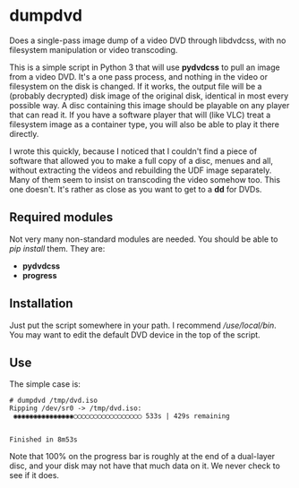 # dumpdvd
Does a single-pass image dump of a video DVD through libdvdcss, with no filesystem manipulation or video transcoding.

This is a simple script in Python 3 that will use **pydvdcss** to pull an image from a video DVD.  It's a one pass process, and nothing in the video or filesystem on the disk is changed.  If it works, the output file will be a (probably decrypted) disk image of the original disk, identical in most every possible way.  A disc containing this image should be playable on any player that can read it.  If you have a software player that will (like VLC) treat a filesystem image as a container type, you will also be able to play it there directly.

I wrote this quickly, because I noticed that I couldn't find a piece of software that allowed you to make a full copy of a disc, menues and all, without extracting the videos and rebuilding the UDF image separately.  Many of them seem to insist on transcoding the video somehow too.  This one doesn't.  It's rather as close as you want to get to a **dd** for DVDs.

## Required modules
Not very many non-standard modules are needed.  You should be able to _pip install_ them.  They are:
   * **pydvdcss**
   * **progress**

## Installation

Just put the script somewhere in your path.  I recommend _/use/local/bin_.  You may want to edit the default DVD device in the top of the script.


## Use

The simple case is:

```
# dumpdvd /tmp/dvd.iso
Ripping /dev/sr0 -> /tmp/dvd.iso:
 ◉◉◉◉◉◉◉◉◉◉◉◉◉◉◉◯◯◯◯◯◯◯◯◯◯◯◯◯◯◯◯◯ 533s | 429s remaining


Finished in 8m53s

```

Note that 100% on the progress bar is roughly at the end of a dual-layer disc, and your disk may not have that much data on it.  We never check to see if it does.
